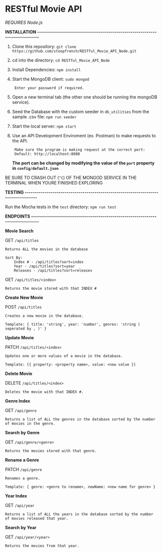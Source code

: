 # RESTful Movie API

*REQUIRES Node.js*

**INSTALLATION -----------------------------------------------------------------------------**

1. Clone this repository:
	`git clone https://github.com/stoopfrench/RESTful_Movie_API_Node.git`
2. cd into the directory:
	`cd RESTful_Movie_API_Node`
3. Install Dependencies:
	`npm install`
4. Start the MongoDB client:
	`sudo mongod`
		
		Enter your password if required.
		
5. Open a new terminal tab (the other one should be running the mongoDB service).
6. Seed the Database with the custom seeder in `db_utilities` from the sample .csv file:
	`npm run seeder`
7. Start the local server:
	`npm start`
8. Use an API Development Enviroment (ex. Postman) to make requests to the API.
		
		Make sure the program is making request at the correct port:
		Default: http://localhost:8080
	**The port can be changed by modifying the value of the `port` property in `config/default.json`**

BE SURE TO CRASH OUT (`^C`) OF THE MONGOD SERVICE IN THE TERMINAL WHEN YOURE FINISHED EXPLORING

**TESTING -----------------------------------------------------------------------------------**

Run the Mocha tests in the `test` directory: `npm run test`

**ENDPOINTS --------------------------------------------------------------------------------**

**Movie Search**

GET `/api/titles`
 	
 	Returns ALL the movies in the database

	Sort By:
		Index # - /api/titles?sort=index
		Year - /api/titles?sort=year
		Releases - /api/titles?sort=releases

GET `/api/titles/<index>`
 	
 	Returns the movie stored with that INDEX #

**Create New Movie**

POST `/api/titles`
	
	Creates a new movie in the database.
	
	Template: { title: 'string', year: 'number', genres: 'string ( seperated by , )' }

**Update Movie**

PATCH `/api/titles/<index>`
	
	Updates one or more values of a movie in the database.
	
	Template: [{ property: <property name>, value: <new value }]

**Delete Movie**

DELETE `/api/titles/<index>`

	Deletes the movie with that INDEX #.

**Genre Index**

GET `/api/genre`
	
	Returns a list of ALL the genres in the database sorted by the number of movies in the genre.

**Search by Genre**

GET `/api/genre/<genre>`
	
	Returns the movies stored with that genre.

**Rename a Genre**

PATCH `/api/genre`

	Renames a genre.

	Template: { genre: <genre to rename>, newName: <new name for genre> }

**Year Index**

GET `/api/year`

	Returns a list of ALL the years in the database sorted by the number of movies released that year.

**Search by Year**

GET `/api/year/<year>`
	
	Returns the movies from that year.




